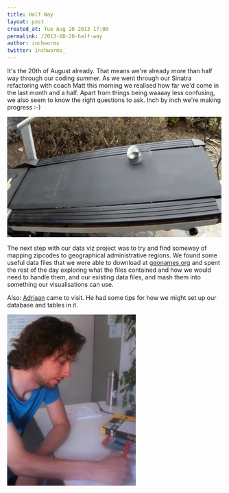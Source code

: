 ```yaml
---
title: Half Way
layout: post
created_at: Tue Aug 20 2013 17:00
permalink: /2013-08-20-half-way
author: inchworms
twitter: inchworms_
---
```


It's the 20th of August already. That means we're already more than half way through our coding summer. As we went through our Sinatra refactoring with coach Matt this morning we realised how far we'd come in the last month and a half. Apart from things being waaaay less confusing, we also seem to know the right questions to ask. Inch by inch we're making progress :-)

![slinky](/images/slinky.gif)

The next step with our data viz project was to try and find someway of mapping zipcodes to geographical administrative regions. We found some useful data files that we were able to download at [geonames.org](http://geonames.org) and spent the rest of the day exploring what the files contained and how we would need to handle them, and our existing data files, and mash them into something our visualisations can use.

Also: [Adriaan](https://twitter.com/astellingwerff) came to visit. He had some tips for how we might set up our database and tables in it. 

<img src="/images/adriano.jpg" alt="adriano" style="width: 300px;"/>

